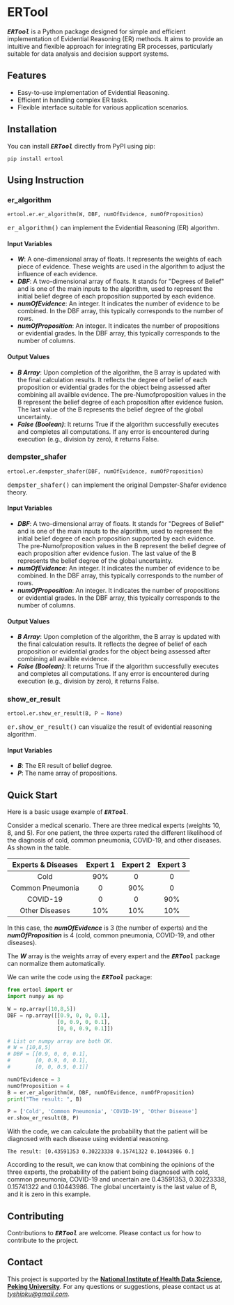 # ERTool

<kbd>***ERTool***</kbd> is a Python package designed for simple and efficient implementation of Evidential Reasoning (ER) methods. It aims to provide an intuitive and flexible approach for integrating ER processes, particularly suitable for data analysis and decision support systems.

## Features

- Easy-to-use implementation of Evidential Reasoning.
- Efficient in handling complex ER tasks.
- Flexible interface suitable for various application scenarios.

## Installation

You can install <kbd>***ERTool***</kbd> directly from PyPI using pip:

```
pip install ertool
```

## Using Instruction

### er_algorithm

```python
ertool.er.er_algorithm(W, DBF, numOfEvidence, numOfProposition)
```
<kbd>er_algorithm()</kbd> can implement the Evidential Reasoning (ER) algorithm.

#### Input Variables
- ***W***: A one-dimensional array of floats. It represents the weights of each piece of evidence. These weights are used in the algorithm to adjust the influence of each evidence.
- ***DBF***: A two-dimensional array of floats. It stands for "Degrees of Belief" and is one of the main inputs to the algorithm, used to represent the initial belief degree of each proposition supported by each evidence.
- ***numOfEvidence***: An integer. It indicates the number of evidence to be combined. In the DBF array, this typically corresponds to the number of rows.
- ***numOfProposition***: An integer. It indicates the number of propositions or evidential grades. In the DBF array, this typically corresponds to the number of columns.

#### Output Values
- ***B Array***: Upon completion of the algorithm, the B array is updated with the final calculation results. It reflects the degree of belief of each proposition or evidential grades for the object being assessed after combining all availble evidence. The pre-Numofproposition values in the B represent the belief degree of each proposition after evidence fusion. The last value of the B represents the belief degree of the global uncertainty.
- ***False (Boolean)***: It returns True if the algorithm successfully executes and completes all computations. If any error is encountered during execution (e.g., division by zero), it returns False.


### dempster_shafer
```python
ertool.er.dempster_shafer(DBF, numOfEvidence, numOfProposition)
```

<kbd>dempster_shafer()</kbd> can implement the original Dempster-Shafer evidence theory.

#### Input Variables
- ***DBF***: A two-dimensional array of floats. It stands for "Degrees of Belief" and is one of the main inputs to the algorithm, used to represent the initial belief degree of each proposition supported by each evidence. The pre-Numofproposition values in the B represent the belief degree of each proposition after evidence fusion. The last value of the B represents the belief degree of the global uncertainty.
- ***numOfEvidence***: An integer. It indicates the number of evidence to be combined. In the DBF array, this typically corresponds to the number of rows.
- ***numOfProposition***: An integer. It indicates the number of propositions or evidential grades. In the DBF array, this typically corresponds to the number of columns.

#### Output Values
- ***B Array***: Upon completion of the algorithm, the B array is updated with the final calculation results. It reflects the degree of belief of each proposition or evidential grades for the object being assessed after combining all availble evidence.
- ***False (Boolean)***: It returns True if the algorithm successfully executes and completes all computations. If any error is encountered during execution (e.g., division by zero), it returns False.


### show_er_result

```python
ertool.er.show_er_result(B, P = None)
```
<kbd>er.show_er_result()</kbd> can visualize the result of evidential reasoning algorithm.

#### Input Variables
- ***B***: The ER result of belief degree.
- ***P***: The name array of propositions.


## Quick Start
Here is a basic usage example of <kbd>***ERTool***</kbd>.

Consider a medical scenario. 
There are three medical experts (weights 10, 8, and 5). For one patient, the three experts rated the different likelihood of the diagnosis of cold, common pneumonia, COVID-19, and other diseases. As shown in the table.

| Experts & Diseases | Expert 1 | Expert 2 | Expert 3 |
| :---:        |    :----:   |  :---: |  :---: |
| Cold | 90% | 0 | 0 |
| Common Pneumonia |0 | 90% | 0|
| COVID-19 | 0 | 0 | 90% |
| Other Diseases | 10% | 10% | 10% |

In this case, the ***numOfEvidence*** is 3 (the number of experts) and the ***numOfProposition*** is 4 (cold, common pneumonia, COVID-19, and other diseases).

The ***W*** array is the weights array of every expert and the <kbd>***ERTool***</kbd> package can normalize them automatically.

We can write the code using the <kbd>***ERTool***</kbd> package:

```python
from ertool import er
import numpy as np

W = np.array([10,8,5])
DBF = np.array([[0.9, 0, 0, 0.1], 
                [0, 0.9, 0, 0.1], 
                [0, 0, 0.9, 0.1]])

# List or numpy array are both OK.
# W = [10,8,5]
# DBF = [[0.9, 0, 0, 0.1], 
#        [0, 0.9, 0, 0.1], 
#        [0, 0, 0.9, 0.1]]

numOfEvidence = 3
numOfProposition = 4
B = er.er_algorithm(W, DBF, numOfEvidence, numOfProposition)
print("The result: ", B)

P = ['Cold', 'Common Pneumonia', 'COVID-19', 'Other Disease']
er.show_er_result(B, P)
```
With the code, we can calculate the probability that the patient will be diagnosed with each disease using evidential reasoning.

```
The result: [0.43591353 0.30223338 0.15741322 0.10443986 0.]
```
<!-- [![pFeiJgK.png](https://s11.ax1x.com/2024/01/23/pFeiJgK.png)](https://imgse.com/i/pFeiJgK) -->
According to the result, we can know that combining the opinions of the three experts, the probability of the patient being diagnosed with cold, common pneumonia, COVID-19 and uncertain are 0.43591353, 0.30223338, 0.15741322 and 0.10443986. The global uncertainty is the last value of B, and it is zero in this example.


## Contributing
Contributions to <kbd>***ERTool***</kbd> are welcome. Please contact us for how to contribute to the project.

## Contact
This project is supported by the **[National Institute of Health Data Science](https://www.nihds.pku.edu.cn/en/), [Peking University](https://english.pku.edu.cn/)**. For any questions or suggestions, please contact us at *tyshipku@gmail.com*. 